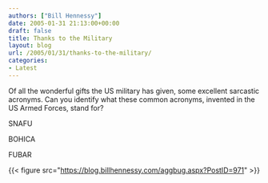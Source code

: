 ```yaml
---
authors: ["Bill Hennessy"]
date: 2005-01-31 21:13:00+00:00
draft: false
title: Thanks to the Military
layout: blog
url: /2005/01/31/thanks-to-the-military/
categories:
- Latest
---
```


Of all the wonderful gifts the US military has given, some excellent sarcastic acronyms. Can you identify what these common acronyms, invented in the US Armed Forces, stand for?




SNAFU




BOHICA




FUBAR




{{< figure src="https://blog.billhennessy.com/aggbug.aspx?PostID=971" >}}

